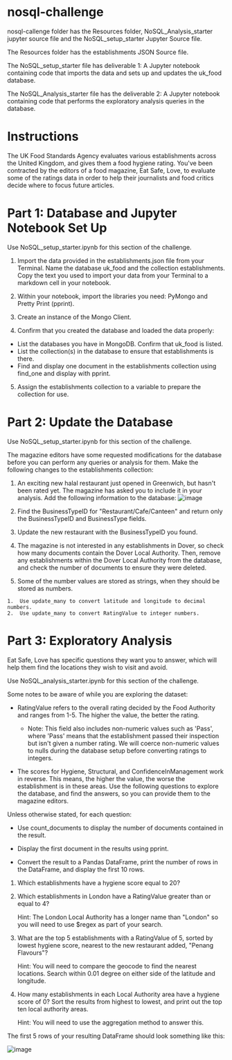 # nosql-challenge

nosql-callenge folder has the Resources folder, NoSQL_Analysis_starter jupyter source file and the NoSQL_setup_starter Jupyter Source file.

The Resources folder has the establishments JSON Source file.
 
The NoSQL_setup_starter file has deliverable 1: A Jupyter notebook containing code that imports the data and sets up and updates the uk_food database.

The NoSQL_Analysis_starter file has the deliverable 2: A Jupyter notebook containing code that performs the exploratory analysis queries in the database.

# Instructions
The UK Food Standards Agency evaluates various establishments across the United Kingdom, and gives them a food hygiene rating. You've been contracted by the editors of a food magazine, Eat Safe, Love, to evaluate some of the ratings data in order to help their journalists and food critics decide where to focus future articles.

# Part 1: Database and Jupyter Notebook Set Up
Use NoSQL_setup_starter.ipynb for this section of the challenge.

1.  Import the data provided in the establishments.json file from your Terminal. Name the database uk_food and the collection establishments. Copy the text you used to import your data from your Terminal to a markdown cell in your notebook.

2.  Within your notebook, import the libraries you need: PyMongo and Pretty Print (pprint).

3.  Create an instance of the Mongo Client.

4.  Confirm that you created the database and loaded the data properly:
   * List the databases you have in MongoDB. Confirm that uk_food is listed.
   * List the collection(s) in the database to ensure that establishments is there.
   * Find and display one document in the establishments collection using find_one and display with pprint.
     
5.  Assign the establishments collection to a variable to prepare the collection for use.

# Part 2: Update the Database
Use NoSQL_setup_starter.ipynb for this section of the challenge.

The magazine editors have some requested modifications for the database before you can perform any queries or analysis for them. Make the following changes to the establishments collection:

 1.  An exciting new halal restaurant just opened in Greenwich, but hasn't been rated yet. The magazine has asked you to include it in your analysis. Add the following information to the database:
   ![image](https://github.com/apizana/nosql-challenge/assets/152649998/88114f51-7064-441a-8efb-1275a65dcb65)

 2.  Find the BusinessTypeID for "Restaurant/Cafe/Canteen" and return only the BusinessTypeID and BusinessType fields.

 3.  Update the new restaurant with the BusinessTypeID you found.

 4.  The magazine is not interested in any establishments in Dover, so check how many documents contain the Dover Local Authority. Then, remove any establishments within the Dover Local Authority from the database, and check the number of documents to ensure they were deleted.

 5.  Some of the number values are stored as strings, when they should be stored as numbers.

    1.  Use update_many to convert latitude and longitude to decimal numbers.
    2.  Use update_many to convert RatingValue to integer numbers.

# Part 3: Exploratory Analysis
Eat Safe, Love has specific questions they want you to answer, which will help them find the locations they wish to visit and avoid.

Use NoSQL_analysis_starter.ipynb for this section of the challenge.

Some notes to be aware of while you are exploring the dataset:

  * RatingValue refers to the overall rating decided by the Food Authority and ranges from 1-5. The higher the value, the better the rating.
    * Note: This field also includes non-numeric values such as 'Pass', where 'Pass' means that the establishment passed their inspection but isn't given a number rating. We will coerce non-numeric values to nulls during the database setup before converting ratings to integers.
   
  * The scores for Hygiene, Structural, and ConfidenceInManagement work in reverse. This means, the higher the value, the worse the establishment is in these areas.
Use the following questions to explore the database, and find the answers, so you can provide them to the magazine editors.

Unless otherwise stated, for each question:

  * Use count_documents to display the number of documents contained in the result.

  * Display the first document in the results using pprint.

  * Convert the result to a Pandas DataFrame, print the number of rows in the DataFrame, and display the first 10 rows.

1.  Which establishments have a hygiene score equal to 20?

2.  Which establishments in London have a RatingValue greater than or equal to 4?

    Hint: The London Local Authority has a longer name than "London" so you will need to use $regex as part of your search.

3.  What are the top 5 establishments with a RatingValue of 5, sorted by lowest hygiene score, nearest to the new restaurant added, "Penang Flavours"?
  
    Hint: You will need to compare the geocode to find the nearest locations. Search within 0.01 degree on either side of the latitude and longitude.

4.  How many establishments in each Local Authority area have a hygiene score of 0? Sort the results from highest to lowest, and print out the top ten local authority areas.

    Hint: You will need to use the aggregation method to answer this.

The first 5 rows of your resulting DataFrame should look something like this:

![image](https://github.com/apizana/nosql-challenge/assets/152649998/b9076af2-ec1d-481c-b4b7-04f60174bffc)


 
